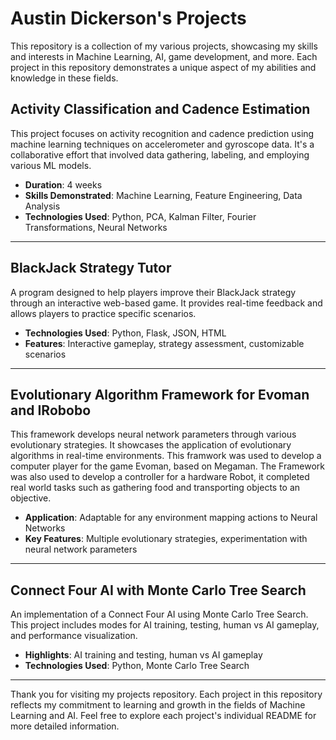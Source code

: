 # Austin Dickerson's Projects

This repository is a collection of my various projects, showcasing my skills and interests in Machine Learning, AI, game development, and more. Each project in this repository demonstrates a unique aspect of my abilities and knowledge in these fields.

## Activity Classification and Cadence Estimation
This project focuses on activity recognition and cadence prediction using machine learning techniques on accelerometer and gyroscope data. It's a collaborative effort that involved data gathering, labeling, and employing various ML models.

- **Duration**: 4 weeks
- **Skills Demonstrated**: Machine Learning, Feature Engineering, Data Analysis
- **Technologies Used**: Python, PCA, Kalman Filter, Fourier Transformations, Neural Networks

---

## BlackJack Strategy Tutor
A program designed to help players improve their BlackJack strategy through an interactive web-based game. It provides real-time feedback and allows players to practice specific scenarios.

- **Technologies Used**: Python, Flask, JSON, HTML
- **Features**: Interactive gameplay, strategy assessment, customizable scenarios

---

## Evolutionary Algorithm Framework for Evoman and IRobobo
This framework develops neural network parameters through various evolutionary strategies. It showcases the application of evolutionary algorithms in real-time environments. This framwork was used to develop a computer player for the game Evoman, based on Megaman. The Framework was also used to develop a controller for a hardware Robot, it completed real world tasks such as gathering food and transporting objects to an objective.

- **Application**: Adaptable for any environment mapping actions to Neural Networks
- **Key Features**: Multiple evolutionary strategies, experimentation with neural network parameters

---

## Connect Four AI with Monte Carlo Tree Search
An implementation of a Connect Four AI using Monte Carlo Tree Search. This project includes modes for AI training, testing, human vs AI gameplay, and performance visualization.

- **Highlights**: AI training and testing, human vs AI gameplay
- **Technologies Used**: Python, Monte Carlo Tree Search

---

Thank you for visiting my projects repository. Each project in this repository reflects my commitment to learning and growth in the fields of Machine Learning and AI. Feel free to explore each project's individual README for more detailed information.
